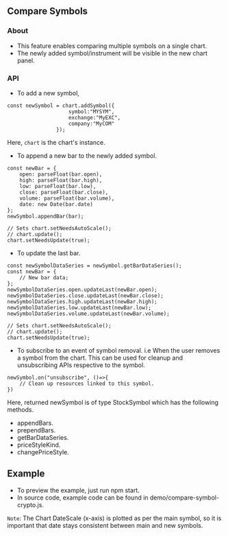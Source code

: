 ## Compare Symbols

### About

- This feature enables comparing multiple symbols on a single chart.
- The newly added symbol/instrument will be visible in the new chart panel.

### API

- To add a new symbol,

```
const newSymbol = chart.addSymbol({
                    symbol:"MYSYM",
                    exchange:"MyEXC",
                    company:"MyCOM"
                });
```

Here, `chart` is the chart's instance.

- To append a new bar to the newly added symbol.

```
const newBar = {
    open: parseFloat(bar.open),
    high: parseFloat(bar.high),
    low: parseFloat(bar.low),
    close: parseFloat(bar.close),
    volume: parseFloat(bar.volume),
    date: new Date(bar.date)
};
newSymbol.appendBar(bar);

// Sets chart.setNeedsAutoScale();
// chart.update();
chart.setNeedsUpdate(true);
```

- To update the last bar.

```
const newSymbolDataSeries = newSymbol.getBarDataSeries();
const newBar = {
    // New bar data;
};
newSymbolDataSeries.open.updateLast(newBar.open);
newSymbolDataSeries.close.updateLast(newBar.close);
newSymbolDataSeries.high.updateLast(newBar.high);
newSymbolDataSeries.low.updateLast(newBar.low);
newSymbolDataSeries.volume.updateLast(newBar.volume);

// Sets chart.setNeedsAutoScale();
// chart.update();
chart.setNeedsUpdate(true);
```

- To subscribe to an event of symbol removal. i.e When the user removes a symbol from the chart. This can be used for cleanup and unsubscribing APIs respective to the symbol.

```
newSymbol.on("unsubscribe", ()=>{
    // Clean up resources linked to this symbol.
})
```

Here, returned newSymbol is of type StockSymbol which has the following methods.

- appendBars.
- prependBars.
- getBarDataSeries.
- priceStyleKind.
- changePriceStyle.

## Example

- To preview the example, just run npm start.
- In source code, example code can be found in demo/compare-symbol-crypto.js.

`Note`: The Chart DateScale (x-axis) is plotted as per the main symbol, so it is important that date stays consistent between main and new symbols.
